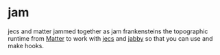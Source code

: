 # jam
jecs and matter jammed together as jam frankensteins the topographic runtime from [Matter](https://github.com/matter-ecs/matter) to work with [jecs](https://github.com/ukendio/jecs) and [jabby](https://github.com/alicesaidhi/jabby) so that you can use and make hooks.